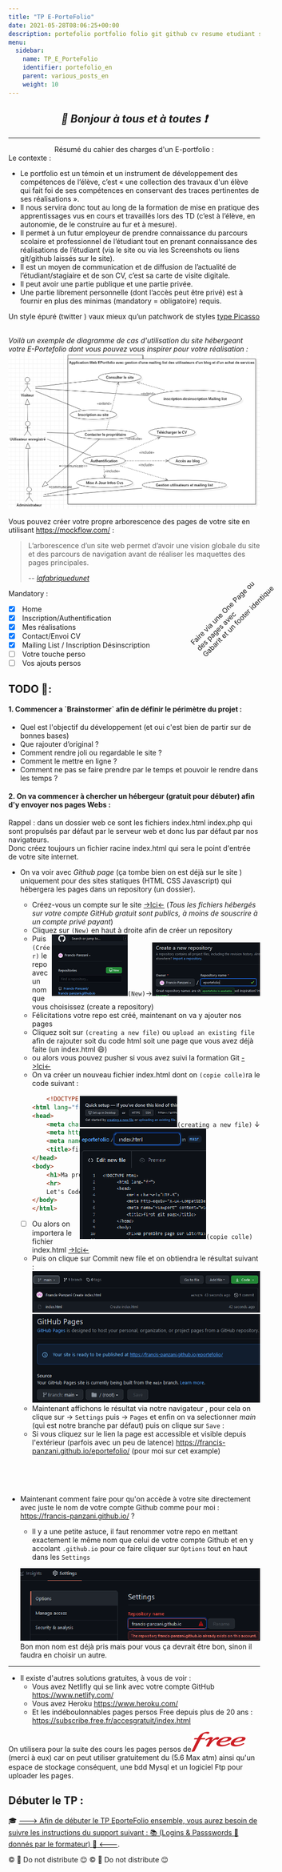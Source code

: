 ```yaml
---
title: "TP E-PorteFolio"
date: 2021-05-28T08:06:25+00:00
description: portefolio portfolio folio git github cv resume etudiant student
menu:
  sidebar:
    name: TP_E_PorteFolio
    identifier: portefolio_en
    parent: various_posts_en
    weight: 10
---
```

*<center>:loudspeaker: Bonjour à tous et à toutes :heavy_exclamation_mark:</center>*
-
---
<center>  Résumé du cahier des charges d'un E-portfolio : </center>
<i class="fas fa-portrait"></i>
Le contexte :

- Le portfolio est un témoin et un instrument de développement des compétences de l’élève, c’est « une collection des travaux d'un élève qui fait foi de ses compétences en conservant des traces pertinentes de ses réalisations ».
- Il nous servira donc tout au long de la formation de mise en pratique des apprentissages vus en cours et travaillés lors des TD (c’est à l’élève, en autonomie, de le construire au fur et à mesure).
- Il permet à un futur employeur de prendre connaissance du parcours scolaire et professionnel de l’étudiant tout en prenant connaissance des réalisations de l’étudiant (via le site ou via les Screenshots ou liens git/github laissés sur le site).
- Il est un moyen de communication et de diffusion de l’actualité de l’étudiant/stagiaire et de son CV, c’est sa carte de visite digitale.
- Il peut avoir une partie publique et une partie privée.
- Une partie librement personnelle (dont l’accès peut être privé) est à fournir en plus des minimas (mandatory = obligatoire) requis.

Un style épuré (twitter <i class="fab fa-twitter"></i>) vaux mieux qu’un patchwork de styles <a href="https://www.google.com/url?sa=i&url=https%3A%2F%2Fwww.pinterest.fr%2Fpin%2F501447739752585137%2F&psig=AOvVaw2n7E38gqU4wbs-chu5N19y&ust=1622285607252000&source=images&cd=vfe&ved=0CAIQjRxqFwoTCOCCp5ab7PACFQAAAAAdAAAAABAD" title="mais si vous devenez célèbres n'hesitez pas">type Picasso</a>  
<br/>


_Voilà un exemple de diagramme de cas d'utilisation du site hébergeant votre E-Portefolio dont vous pouvez vous inspirer pour votre réalisation :_
![diagramme cas utilisation](portefolio1.png)

Vous pouvez créer votre propre arborescence des pages de votre site en utilisant https://mockflow.com/ : 
> L’arborescence d’un site web permet d’avoir une vision globale du site et des parcours de navigation avant de réaliser les maquettes des pages principales.
>
> -- <cite>[lafabriquedunet](https://www.lafabriquedunet.fr/conseils/conception-site-web/arborescence-site-web/)</cite>
<div style="position:relative;">
<span  style="position:relative;">

Mandatory :
- [x] <i class="fas fa-home"></i> Home
- [x] <i class="fas fa-sign-in-alt"></i> Inscription/Authentification
- [x] <i class="fab fa-creative-commons-by"></i> <i class="fab fa-creative-commons"></i> Mes réalisations
- [x] <i class="fas fa-address-card"></i> Contact/Envoi CV
- [x] <i class="fas fa-envelope"></i> Mailing List / Inscription   Désinscription
- [ ] <i class="fas fa-project-diagram" style="color:blue;"></i> Votre touche perso
- [ ]   <i class="fas fa-project-diagram" style="transform: rotate(-90deg); color:red;"></i> Vos ajouts persos
 </span>
<p class="d-sm-block alert alert-warning text-center" role="alert" style="position:absolute; top:10px; left:350px; width:200px; transform: rotate(-45deg);">
Faire via une One Page ou des pages avec<br/> Gabarit et un footer identique 
<p>
</div>

## TODO  :roller_coaster::
<h4> 1. Commencer a `Brainstormer` afin de définir le périmètre du projet :</h4>

 - Quel est l'objectif du développement (et oui c'est bien de partir sur de bonnes bases)
 - Que rajouter d’original ?
 - Comment rendre joli ou regardable le site ?
 - Comment le mettre en ligne ? 
 - Comment ne pas se faire prendre par le temps et pouvoir le rendre dans les temps ?

<h4>2. On va commencer à chercher un hébergeur (gratuit pour débuter) afin d'y envoyer nos pages Webs : </h4>
<p class="d-sm-block alert alert-primary text-center" role="alert">Rappel : dans un dossier web ce sont les fichiers index.html index.php qui sont propulsés par défaut par le serveur web et donc lus par défaut par nos navigateurs. <br/>Donc créez toujours un fichier racine index.html qui sera le point d'entrée de votre site internet.</p>

 - On va voir avec <i class="fab fa-github"></i> *Github page* (ça tombe bien on est déjà sur le site ) uniquement pour des sites statiques (<i class="fab fa-html5"></i>HTML <i class="fab fa-css3-alt"></i>CSS <i class="fab fa-js-square"></i>Javascript) qui hébergera les pages dans un repository (un dossier).
 
    - Créez-vous un compte sur le site [->Ici<-](https://github.com/) (<cite>Tous les fichiers hébergés sur votre compte GitHub gratuit sont publics, à moins de souscrire à un compte privé payant</cite>)
    - Cliquez sur `(New)` en haut à droite afin de créer un repository <span style="float:right"> <img src="new.png">`(New)`-><img src="create.png"></span>
    - Puis `(Créer)` le repo avec un nom que vous choisissez (create a repository)
    - Félicitations votre repo est créé, maintenant on va y ajouter nos pages
    - Cliquez soit sur `(creating a new file)` ou `upload an existing file` afin de rajouter soit du code html soit une page que vous avez déjà faite (un index.html :smile:)
    - ou alors vous pouvez pusher si vous avez suivi la formation Git [->Ici<-](/posts/formations/formation_git/)
    - On va créer un nouveau fichier index.html dont on `(copie colle)`ra le code suivant : <span style="float:right"><br/><br/>  <img src="createnew.png">`(creating a new file)` &darr;<br/> <img src="copcolle.png">`(copie colle)` </span>
      ```html 
          <!DOCTYPE html>
      <html lang="fr">
      <head>
          <meta charset="UTF-8">
          <meta http-equiv="X-UA-Compatible" content="IE=edge">
          <meta name="viewport" content="width=device-width, initial-scale=1.0">
          <title>first git page</title>
      </head>
      <body>
          <h1>Ma première page sur Git</h1>
          <hr>
          Let's Code : 
      </body>
      </html>
      ```
    - [ ] Ou alors on importera le fichier index.html [->Ici<-](index.html) 
    - Puis on clique sur Commit new file et on obtiendra le résultat suivant : 
    ![-](indexcree.png)
    <span style="float:right"><img src="gitpage.png"><br/></span>
    - Maintenant affichons le résultat via notre navigateur , pour cela on clique sur &rarr;<i class="fas fa-cog"></i> `Settings` puis &rarr; `Pages` et enfin on va selectionner *main* (qui est notre branche par défaut) puis on clique sur `Save` : 
    - Si vous cliquez sur le lien la page est accessible et visible depuis l'extérieur (parfois avec un peu de latence) https://francis-panzani.github.io/eportefolio/ (pour moi sur cet example)
  
  <br/><br/><br/>
  - Maintenant comment faire pour qu'on accède à votre site directement avec juste le nom de votre compte <i class="fab fa-github"></i> Github comme pour moi : https://francis-panzani.github.io/ ?
    - Il y a une petite astuce, il faut renommer votre repo en mettant exactement le même nom que celui de votre compte<i class="fab fa-github"></i> Github et en y accolant `.github.io`  pour ce faire cliquer sur `Options` tout en haut dans les <i class="fas fa-cog"></i> `Settings`  

    ![-](renommecomptegit.png) Bon mon nom est déjà pris mais pour vous ça devrait être bon, sinon il faudra en choisir un autre.
  <hr/>

- Il existe d'autres solutions gratuites, à vous de voir : 
  - Vous avez Netlifly qui se link avec votre compte GitHub https://www.netlify.com/ 
  - Vous avez Heroku https://www.heroku.com/ 
  - Et les indéboulonnables pages persos Free depuis plus de 20 ans : https://subscribe.free.fr/accesgratuit/index.html

<p class="d-sm-block alert alert-primary text-center" role="alert"> On utilisera pour la suite des cours les pages persos de<a href="https://subscribe.free.fr/accesgratuit/index.html"><img src="Free_logo.svg.png" alt="Free"></a> (merci à eux) car on peut utiliser gratuitement du <i class="fab fa-php fa-2x" style="color:blue; vertical-align: middle;"></i> (5.6 Max atm) ainsi qu'un espace de stockage conséquent, une bdd Mysql et un logiciel Ftp pour uploader les pages.</p>

## Débuter le TP : 
:mortar_board: [---> Afin de débuter le TP EporteFolio ensemble, vous aurez besoin de suivre les instructions du support suivant :  :books: (Logins  & Passswords :closed_lock_with_key: donnés par le formateur) :pill: <---](http://franpan.free.fr/formation/_portefolio007).

:copyright: :no_entry_sign: Do not distribute    :relieved:
 :copyright: :no_entry_sign: Do not distribute    :relieved: 